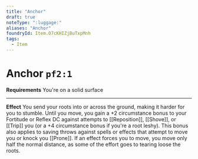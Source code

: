 ```yaml
---
title: "Anchor"
draft: true
noteType: ":luggage:"
aliases: "Anchor"
foundryId: Item.O7cKHIZjBuTxpMnh
tags:
  - Item
---
```


# Anchor `pf2:1`

**Requirements** You're on a solid surface

* * *

**Effect** You send your roots into or across the ground, making it harder for you to stumble. Until you move, you gain a +2 circumstance bonus to your Fortitude or Reflex DC against attempts to [[Reposition]], [[Shove]], or [[Trip]] you (or a +4 circumstance bonus if you're a root leshy). This bonus also applies to saving throws against spells or effects that attempt to move you or knock you [[Prone]]. If an effect forces you to move, you move only half the normal distance, as some of the effort goes to tearing loose the roots.
